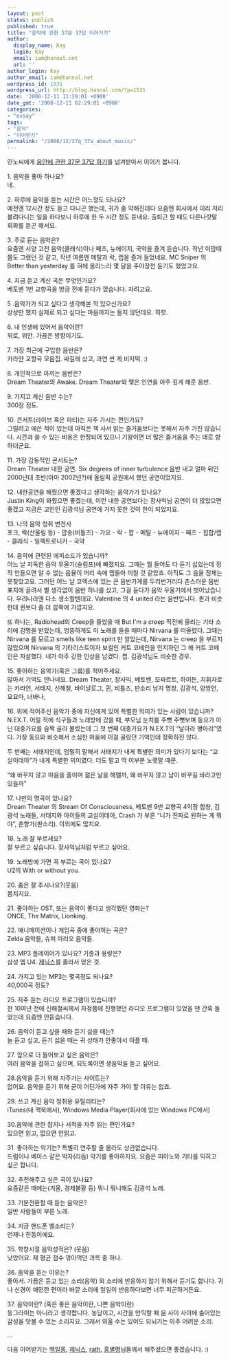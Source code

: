 ```yaml
---
layout: post
status: publish
published: true
title: "음악에 관한 37문 37답 이어가기"
author:
  display_name: Kay
  login: Kay
  email: iam@hannal.net
  url: ''
author_login: Kay
author_email: iam@hannal.net
wordpress_id: 1531
wordpress_url: http://blog.hannal.com/?p=1531
date: '2008-12-11 11:29:01 +0900'
date_gmt: '2008-12-11 02:29:01 +0900'
categories:
- "essay"
tags:
- "음악"
- "이어받기"
permalink: "/2008/12/37q_37a_about_music/"
---
```

<p>민노씨에게 <a href="http://minoci.net/678">음안에 관한 37문 37답 하기</a>를 넘겨받아서 이어가 봅니다.</p>
<p>1. 음악을 좋아 하나요?<br />
네.</p>
<p>2. 하루에 음악을 듣는 시간은 어느정도 되나요?<br />
예전엔 12시간 정도 듣고 다니곤 했는데, 귀가 좀 약해진데다 요즘엔 회사에서 이리 저리 불려다니는 일을 하다보니 하루에 한 두 시간 정도 듣네요. 출퇴근 할 때도 다른나랏말 회화를 듣곤 해서요.</p>
<p>3. 주로 듣는 음악은?<br />
요즘엔 서양 고전 음악(클래식)이나 째즈, 뉴에이지, 국악을 즐겨 듣습니다. 작년 이맘때쯤도 그랬던 것 같고, 작년 여름엔 메탈과 락, 랩을 즐겨 들었네요. MC Sniper 의 Better than yesterday 를 혀에 올리느라 몇 달을 주야장천 듣기도 했었고요.</p>
<p>4. 지금 듣고 계신 곡은 무엇인가요?<br />
베토벤 1번 교향곡을 방금 전에 듣다가 껐습니다. 자려고요.</p>
<p>5 .음악가가 되고 싶다고 생각해본 적 있으신가요?<br />
상상만 했지 실제로 되고 싶다는 마음까지는 들지 않던데요. 하핫.</p>
<p>6. 내 인생에 있어서 음악이란?<br />
위로, 위안. 가끔은 방향이기도.</p>
<p>7. 가장 최근에 구입한 음반은?<br />
카라얀 교향곡 모음집. 싸길래 샀고, 과연 싼 게 비지떡. :)</p>
<p>8. 개인적으로 아끼는 음반은?<br />
Dream Theater의 Awake. Dream Theater와 맺은 인연을 아주 깊게 해준 음반.</p>
<p>9. 가지고 계신 음반 수는?<br />
300장 정도.</p>
<p>10. 콘서트(라이브 혹은 파티)는 자주 가시는 편인가요?<br />
그럴려고 애쓴 적이 있는데 아직은 책 사서 읽는 즐거움보다는 못해서 자주 가진 않습니다. 시간과 쓸 수 있는 비용은 한정되어 있으니 기왕이면 더 많은 즐거움을 주는 데로 향하더군요.</p>
<p>11. 가장 감동적인 콘서트는?<br />
Dream Theater 내한 공연. Six degrees of inner turbulence 음반 내고 얼마 뒤인 2000년대 초반(아마 2002년?)에 올림픽 공원에서 했던 공연이었지요.</p>
<p>12. 내한공연을 해줬으면 좋겠다고 생각하는 음악가가 있나요?<br />
Justin King이 와줬으면 좋겠는데, 이런 내한 공연보다는 장사익님 공연이 더 많았으면 좋겠고 지금은 고인인 김광석님 공연에 가지 못한 것이 한이 되었지요.</p>
<p>13. 나의 음악 청취 변천사<br />
포크, 락(산울림 등) - 팝송(비틀즈) - 가요 - 락 - 팝 - 메탈 - 뉴에이지 - 째즈 - 힙합/랩 - 클래식 - 일렉트로니카 - 국악</p>
<p>14. 음악에 관련된 에피소드가 있습니까?<br />
어느 날 지독한 음악 우울기(슬럼프)에 빠졌지요. 그때는 뭘 들어도 다 듣기 싫었는데 정작 안들으면 알 수 없는 음율이 머리 속에 맴돌아 미칠 것 같았죠. 아직도 그 음율 정체는 못찾았고요. 그러던 어느 날 코엑스에 있는 큰 음반가게를 두리번거리다 촌스러운 음반 표지에 끌려서 별 생각없이 음반 하나를 샀고, 그걸 듣다가 음악 우울기에서 벗어났습니다. 우리나라엔 다소 생소할텐데요. Valentine 의 4 united 라는 음반입니다. 퀸과 비슷한데 퀸보다 좀 더 팝쪽에 가깝지요.</p>
<p>또 하나는, Radiohead의 Creep을 들었을 때 But I'm a creep 직전에 울리는 기타 소리에 감명을 받았는데, 엉뚱하게도 이 노래를 들을 때마다 Nirvana 를 떠올렸다. 그때는 Nirvana 를 모르고 smells like teen spirit 만 알았는데, Nirvana 는 creep 을 부르지 않았으며 Nirvana 의 기타리스트이자 보컬인 커트 코베인을 인지하던 그 해 커트 코베인은 자살했다. 내가 아주 강한 인상을 남겼다. 쩝. 김광석님도 비슷한 경우.</p>
<p>15. 좋아하는 음악가(혹은 그룹)를 적어주세요.<br />
많아서 기억도 안나네요. Dream Theater, 장사익, 베토벤, 모짜르트, 하이든, 지휘자로는 카라얀, 서태지, 신해철, 바이날로그, 퀸, 비틀즈, 판소리 남자 명창, 김광석, 양방언, 요요마, 너바나,</p>
<p>16. 위에 적어주신 음악가 중에 자신에게 있어 특별한 의미가 있는 사람이 있습니까?<br />
N.EX.T. 어릴 적에 식구들과 노래방에 갔을 때, 부모님 눈치를 주뼛 주뼛보며 동요가 아닌 대중가요를 슬쩍 골라 불렀는데 그 첫 번째 대중가요가 N.EX.T의 “날아라 병아리”였다. 가장 동요와 비슷해서 소심한 마음에 이걸 골랐던 기억인데 정확하진 않다.</p>
<p>두 번째는 서태지인데, 엄밀히 말해서 서태지가 내게 특별한 의미가 있다기 보다는 “교실이데아”가 내게 특별한 의미였다. 더도 말고 딱 이부분 노랫말 때문.</p>
<p>“왜 바꾸지 않고 마음을 졸이며 젊은 날을 헤맬까, 왜 바꾸지 않고 남이 바꾸길 바라고만 있을까”</p>
<p>17. 나만의 명곡이 있나요?<br />
Dream Theater 의 Stream Of Consciousness, 베토벤 9번 교향곡 4악장 합창, 김광석 노래들, 서태지와 아이들의 교실이데아, Crash 가 부른 “니가 진짜로 원하는 게 뭐야”, 춘향가(판소리). 이외에도 많지요.</p>
<p>18. 노래 잘 부르세요?<br />
잘 부르고 싶습니다. 장사익님처럼 부르고 싶어요.</p>
<p>19. 노래방에 가면 꼭 부르는 곡이 있나요?<br />
U2의 With or without you.</p>
<p>20. 춤은 잘 추시나요?(웃음)<br />
몸치지요.</p>
<p>21. 좋아하는 OST, 또는 음악이 좋다고 생각했던 영화는?<br />
ONCE, The Matrix, Lionking.</p>
<p>22. 애니메이션이나 게임곡 중에 좋아하는 곡은?<br />
Zelda 음악들, 슈퍼 마리오 음악들.</p>
<p>23. MP3 플레이어가 있나요? 기종과 용량은?<br />
삼성 옙 U4. <a href="http://xenix.dj">제닉스</a>를 졸라서 얻은 것.</p>
<p>24. 가지고 있는 MP3는 몇곡정도 되나요?<br />
40,000곡 정도?</p>
<p>25. 자주 듣는 라디오 프로그램이 있습니까?<br />
한 10여년 전에 신해철씨께서 자정쯤에 진행했던 라디오 프로그램이 있었을 땐 간혹 들었는데 요즘엔 안듣습니다.</p>
<p>26. 음악이 듣고 싶을 때와 듣기 싫을 때는?<br />
늘 듣고 싶고, 듣기 싫을 때는 귀 상태가 안좋아서 아플 때.</p>
<p>27. 앞으로 더 들어보고 싶은 음악은?<br />
여러 음악을 접하고 싶으며, 되도록이면 생음악을 듣고 싶어요.</p>
<p>28.음악을 듣기 위해 자주가는 사이트는?<br />
없어요. 음악을 듣기 위해 굳이 어딘가에 자주 가야 할 이유는 없죠.</p>
<p>29. 쓰고 계신 음악 청취용 유틸리티는?<br />
iTunes(내 맥북에서), Windows Media Player(회사에 있는 Windows PC에서)</p>
<p>30.음악에 관한 잡지나 서적을 자주 읽는 편인가요?<br />
있으면 읽고, 없으면 안읽고.</p>
<p>31. 좋아하는 악기는? 특별히 연주할 줄 몰라도 상관없습니다.<br />
드럼이나 베이스 같은 박자(리듬) 악기를 좋아하지요. 요즘은 피아노와 기타를 익히고 싶곤 합니다.</p>
<p>32. 추천해주고 싶은 곡이 있나요?<br />
요즘같은 때에는(겨울, 경제불황 등) 뭐니 뭐니해도 김광석 노래.</p>
<p>33. 기분전환할 때 듣는 음악은?<br />
일반 사람들이 부른 노래.</p>
<p>34. 지금 핸드폰 벨소리는?<br />
언제나 진동이에요.</p>
<p>35. 학창시절 음악성적은? (웃음)<br />
낮았어요. 제 평균 점수 깎아먹던 과목 중 하나.</p>
<p>36. 음악을 듣는 이유는?<br />
좋아서. 가끔은 듣고 있는 소리(음악) 외 소리에 반응하지 않기 위해서 듣기도 합니다. 귀나 신경이 예민한 편이라 바깥 소리에 일일이 반응하다보면 너무 피곤하거든요.</p>
<p>37. 음악이란? (혹은 좋은 음악이란, 나쁜 음악이란)<br />
동그라미는 아니라고 생각합니다. 농담이고, 시간을 만끽할 때 음 사이 사이에 숨어있는 감성을 맛볼 수 있는 소리지요. 그래서 외울 수는 있어도 되뇌기는 아주 어려운 소리.</p>
<p>...</p>
<p>다음 이어받기는 <a href="http://www.crackradio.com">백일몽</a>, <a href="http://xenix.dj">제닉스</a>, <a href="http://www.xrath.com">rath</a>, <a href="http://www.hjazz.com/">홍별명</a>님들께서 해주셨으면 좋겠습니다. :)</p>
